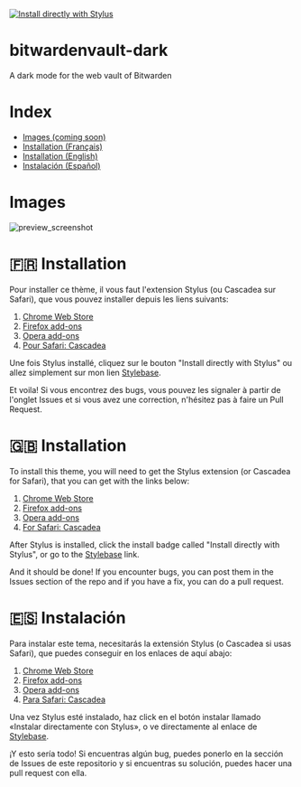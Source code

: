 [![Install directly with Stylus](https://img.shields.io/badge/Install%20directly%20with-Stylus-00adad.svg)](https://raw.githubusercontent.com/Adaoh2/bitwarden-oled/main/bitwarden-oled.user.css)
# bitwardenvault-dark
A dark mode for the web vault of Bitwarden

# Index
* [Images (coming soon)](#Images)
* [Installation (Français)](#-Installation)
* [Installation (English)](#-Installation-1)
* [Instalación (Español)](#-instalación)


# Images
![preview_screenshot](./images/asdf.png)

# 🇫🇷 Installation
Pour installer ce thème, il vous faut l'extension Stylus (ou Cascadea sur Safari), que vous pouvez installer depuis les liens suivants:

1. [Chrome Web Store](https://chrome.google.com/webstore/detail/stylus/clngdbkpkpeebahjckkjfobafhncgmne)
2. [Firefox add-ons](https://addons.mozilla.org/firefox/addon/styl-us/)
3. [Opera add-ons](https://addons.opera.com/extensions/details/stylus/)
4. [Pour Safari: Cascadea](https://cascadea.app/)

Une fois Stylus installé, cliquez sur le bouton "Install directly with Stylus" ou allez simplement sur mon lien [Stylebase](https://stylebase.cc/style/Eb4TthFjVTr).

Et voila! Si vous encontrez des bugs, vous pouvez les signaler à partir de l'onglet Issues et si vous avez une correction, n'hésitez pas à faire un Pull Request.

# 🇬🇧 Installation
To install this theme, you will need to get the Stylus extension (or Cascadea for Safari), that you can get with the links below:

1. [Chrome Web Store](https://chrome.google.com/webstore/detail/stylus/clngdbkpkpeebahjckkjfobafhncgmne)
2. [Firefox add-ons](https://addons.mozilla.org/firefox/addon/styl-us/)
3. [Opera add-ons](https://addons.opera.com/extensions/details/stylus/)
4. [For Safari: Cascadea](https://cascadea.app/)

After Stylus is installed, click the install badge called "Install directly with Stylus", or go to the [Stylebase](https://stylebase.cc/style/Eb4TthFjVTr) link.

And it should be done! If you encounter bugs, you can post them in the Issues section of the repo and if you have a fix, you can do a pull request.

# 🇪🇸 Instalación

Para instalar este tema, necesitarás la extensión Stylus (o Cascadea si usas Safari), que puedes conseguir en los enlaces de aquí abajo:

1. [Chrome Web Store](https://chrome.google.com/webstore/detail/stylus/clngdbkpkpeebahjckkjfobafhncgmne)
2. [Firefox add-ons](https://addons.mozilla.org/firefox/addon/styl-us/)
3. [Opera add-ons](https://addons.opera.com/extensions/details/stylus/)
4. [Para Safari: Cascadea](https://cascadea.app/)

Una vez Stylus esté instalado, haz click en el botón instalar llamado «Instalar directamente con Stylus», o ve directamente al enlace de [Stylebase](https://stylebase.cc/style/Eb4TthFjVTr).

¡Y esto sería todo! Si encuentras algún bug, puedes ponerlo en la sección de Issues de este repositorio y si encuentras su solución, puedes hacer una pull request con ella.
